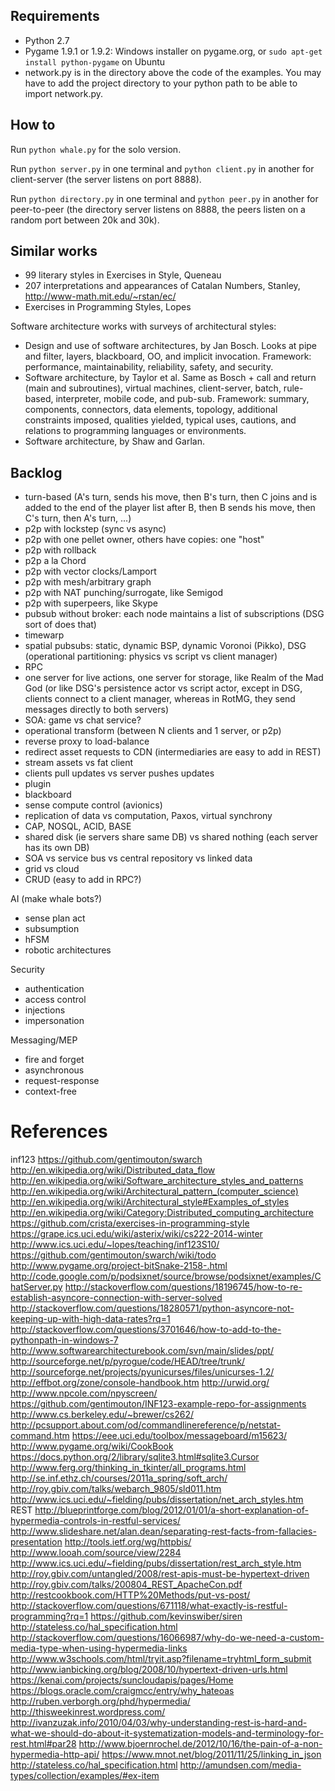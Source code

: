 Requirements
-----

- Python 2.7
- Pygame 1.9.1 or 1.9.2: Windows installer on pygame.org, or `sudo apt-get install python-pygame` on Ubuntu
- network.py is in the directory above the code of the examples. You may have to add the project directory to your python path to be able to import network.py.


How to
----

Run `python whale.py` for the solo version.

Run `python server.py` in one terminal and `python client.py` in another for client-server (the server listens on port 8888).

Run `python directory.py` in one terminal and `python peer.py` in another for peer-to-peer (the directory server listens on 8888, the peers listen on a random port between 20k and 30k).


Similar works
----

- 99 literary styles in Exercises in Style, Queneau
- 207 interpretations and appearances of Catalan Numbers, Stanley, http://www-math.mit.edu/~rstan/ec/
- Exercises in Programming Styles, Lopes

Software architecture works with surveys of architectural styles:
- Design and use of software architectures, by Jan Bosch. Looks at pipe and filter, layers, blackboard, OO, and implicit invocation. Framework: performance, maintainability, reliability, safety, and security.
- Software architecture, by Taylor et al. Same as Bosch + call and return (main and subroutines), virtual machines, client-server, batch, rule-based, interpreter, mobile code, and pub-sub. Framework: summary, components, connectors, data elements, topology, additional constraints imposed, qualities yielded, typical uses, cautions, and relations to programming languages or environments.
- Software architecture, by Shaw and Garlan.


Backlog
----

- turn-based (A's turn, sends his move, then B's turn, then C joins and is added to the end of the player list after B, then B sends his move, then C's turn, then A's turn, ...)
- p2p with lockstep (sync vs async)
- p2p with one pellet owner, others have copies: one "host"
- p2p with rollback
- p2p a la Chord
- p2p with vector clocks/Lamport
- p2p with mesh/arbitrary graph
- p2p with NAT punching/surrogate, like Semigod
- p2p with superpeers, like Skype
- pubsub without broker: each node maintains a list of subscriptions (DSG sort of does that)
- timewarp
- spatial pubsubs: static, dynamic BSP, dynamic Voronoi (Pikko), DSG (operational partitioning: physics vs script vs client manager)
- RPC
- one server for live actions, one server for storage, like Realm of the Mad God (or like DSG's persistence actor vs script actor, except in DSG, clients connect to a client manager, whereas in RotMG, they send messages directly to both servers)
- SOA: game vs chat service?
- operational transform (between N clients and 1 server, or p2p)
- reverse proxy to load-balance 
- redirect asset requests to CDN (intermediaries are easy to add in REST)
- stream assets vs fat client
- clients pull updates vs server pushes updates
- plugin
- blackboard
- sense compute control (avionics)
- replication of data vs computation, Paxos, virtual synchrony
- CAP, NOSQL, ACID, BASE
- shared disk (ie servers share same DB) vs shared nothing (each server has its own DB)
- SOA vs service bus vs central repository vs linked data 
- grid vs cloud
- CRUD (easy to add in RPC?)

AI (make whale bots?)
- sense plan act
- subsumption
- hFSM
- robotic architectures

Security
- authentication
- access control
- injections
- impersonation

Messaging/MEP
- fire and forget
- asynchronous
- request-response
- context-free


References
===

inf123
https://github.com/gentimouton/swarch
http://en.wikipedia.org/wiki/Distributed_data_flow
http://en.wikipedia.org/wiki/Software_architecture_styles_and_patterns
http://en.wikipedia.org/wiki/Architectural_pattern_(computer_science)
http://en.wikipedia.org/wiki/Architectural_style#Examples_of_styles
http://en.wikipedia.org/wiki/Category:Distributed_computing_architecture
https://github.com/crista/exercises-in-programming-style
https://grape.ics.uci.edu/wiki/asterix/wiki/cs222-2014-winter
http://www.ics.uci.edu/~lopes/teaching/inf123S10/
https://github.com/gentimouton/swarch/wiki/todo
http://www.pygame.org/project-bitSnake-2158-.html
http://code.google.com/p/podsixnet/source/browse/podsixnet/examples/ChatServer.py
http://stackoverflow.com/questions/18196745/how-to-re-establish-asyncore-connection-with-server-solved
http://stackoverflow.com/questions/18280571/python-asyncore-not-keeping-up-with-high-data-rates?rq=1
http://stackoverflow.com/questions/3701646/how-to-add-to-the-pythonpath-in-windows-7
http://www.softwarearchitecturebook.com/svn/main/slides/ppt/
http://sourceforge.net/p/pyrogue/code/HEAD/tree/trunk/
http://sourceforge.net/projects/pyunicurses/files/unicurses-1.2/
http://effbot.org/zone/console-handbook.htm
http://urwid.org/
http://www.npcole.com/npyscreen/
https://github.com/gentimouton/INF123-example-repo-for-assignments
http://www.cs.berkeley.edu/~brewer/cs262/
http://pcsupport.about.com/od/commandlinereference/p/netstat-command.htm
https://eee.uci.edu/toolbox/messageboard/m15623/
http://www.pygame.org/wiki/CookBook
https://docs.python.org/2/library/sqlite3.html#sqlite3.Cursor
http://www.ferg.org/thinking_in_tkinter/all_programs.html
http://se.inf.ethz.ch/courses/2011a_spring/soft_arch/
http://roy.gbiv.com/talks/webarch_9805/sld011.htm
http://www.ics.uci.edu/~fielding/pubs/dissertation/net_arch_styles.htm
REST
http://blueprintforge.com/blog/2012/01/01/a-short-explanation-of-hypermedia-controls-in-restful-services/
http://www.slideshare.net/alan.dean/separating-rest-facts-from-fallacies-presentation
http://tools.ietf.org/wg/httpbis/
http://www.looah.com/source/view/2284
http://www.ics.uci.edu/~fielding/pubs/dissertation/rest_arch_style.htm
http://roy.gbiv.com/untangled/2008/rest-apis-must-be-hypertext-driven
http://roy.gbiv.com/talks/200804_REST_ApacheCon.pdf
http://restcookbook.com/HTTP%20Methods/put-vs-post/
http://stackoverflow.com/questions/671118/what-exactly-is-restful-programming?rq=1
https://github.com/kevinswiber/siren
http://stateless.co/hal_specification.html
http://stackoverflow.com/questions/16066987/why-do-we-need-a-custom-media-type-when-using-hypermedia-links
http://www.w3schools.com/html/tryit.asp?filename=tryhtml_form_submit
http://www.ianbicking.org/blog/2008/10/hypertext-driven-urls.html
https://kenai.com/projects/suncloudapis/pages/Home
https://blogs.oracle.com/craigmcc/entry/why_hateoas
http://ruben.verborgh.org/phd/hypermedia/
http://thisweekinrest.wordpress.com/
http://ivanzuzak.info/2010/04/03/why-understanding-rest-is-hard-and-what-we-should-do-about-it-systematization-models-and-terminology-for-rest.html#par28
http://www.bjoernrochel.de/2012/10/16/the-pain-of-a-non-hypermedia-http-api/
https://www.mnot.net/blog/2011/11/25/linking_in_json
http://stateless.co/hal_specification.html
http://amundsen.com/media-types/collection/examples/#ex-item
